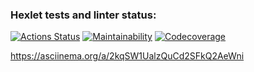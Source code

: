 ### Hexlet tests and linter status:
[![Actions Status](https://github.com/esonegin/java-project-lvl2/workflows/hexlet-check/badge.svg)](https://github.com/esonegin/java-project-lvl2/actions)
[![Maintainability](https://api.codeclimate.com/v1/badges/5bd797253e9734c79e05/maintainability)](https://codeclimate.com/github/esonegin/java-project-lvl2/maintainability)
[![Codecoverage](https://api.codeclimate.com/v1/badges/a99a88d28ad37a79dbf6/test_coverage)](https://codeclimate.com/github/esonegin/java-project-lvl2/codeclimate-action)

https://asciinema.org/a/2kqSW1UalzQuCd2SFkQ2AeWni
